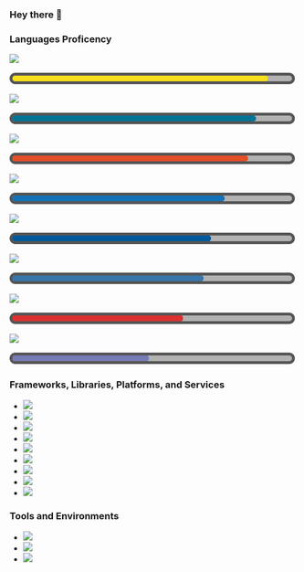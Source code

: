 ### Hey there 👋

### Languages Proficency

[![](https://img.shields.io/badge/Language-JavaScript-F7DF1E?logo=JavaScript&logoColor=white)](https://www.javascript.com/)
<p>
    <img src="bars/js.png" alt="prog">
</p>

[![](https://img.shields.io/badge/Language-HTML-E34F26?logo=HTML5&logoColor=white)](https://html.com/)  
<p>
    <img src="bars/java.png" alt="prog">
</p>

[![](https://img.shields.io/badge/Language-Java-007396?logo=Java&logoColor=white)](https://www.java.com/en/)
<p>
    <img src="bars/html.png" alt="prog">
</p>

[![](https://img.shields.io/badge/Language-CSS-1572B6?logo=CSS3&logoColor=white)](https://developer.mozilla.org/en-US/docs/Web/CSS)
<p>
    <img src="bars/css.png" alt="prog">
</p>

[![](https://img.shields.io/badge/Language-Cpp-00599C?logo=C%2B%2B&logoColor=white)](https://www.cplusplus.com/)
<p>
    <img src="bars/cpp.png" alt="prog">
</p>

[![](https://img.shields.io/badge/Language-Python-3776AB?logo=Python&logoColor=white)](https://www.python.org/)
<p>
    <img src="bars/py.png" alt="prog">
</p>

[![](https://img.shields.io/badge/Language-Scala-DC322F?logo=Scala&logoColor=white)](https://www.scala-lang.org/)  
<p>
    <img src="bars/scala.png" alt="prog">
</p>

[![](https://img.shields.io/badge/Language-PHP-777BB4?logo=PHP&logoColor=white)](https://www.php.net/) 
<p>
    <img src="bars/php.png" alt="prog">
</p>

### Frameworks, Libraries, Platforms, and Services

- [![](https://img.shields.io/badge/JavaScript_Framework-React-61DAFB?logo=React&logoColor=white)](https://reactjs.org/)
- [![](https://img.shields.io/badge/JavaScript_Framework-React_Native-61DAFB?logo=React&logoColor=white)](https://reactnative.dev/)
- [![](https://img.shields.io/badge/JavaScript_Library-Redux-764ABC?logo=Redux&logoColor=white)](https://redux.js.org/)
- [![](https://img.shields.io/badge/JavaScript_Library-React_Router-CA4245?logo=React%20Router&logoColor=white)](https://reactrouter.com/)
- [![](https://img.shields.io/badge/Database-MongoDB-47A248?logo=MongoDB&logoColor=white)](https://www.mongodb.com/2)
- [![](https://img.shields.io/badge/Services-Google_Cloud-4285F4?logo=Google%20Cloud&logoColor=white)](https://cloud.google.com/)
- [![](https://img.shields.io/badge/Services-Amazon_AWS-232F3E?logo=Amazon%20AWS&logoColor=white)](https://aws.amazon.com/)
- [![](https://img.shields.io/badge/Mini_PC-Raspberry_Pi-C51A4A?logo=Raspberry%20Pi&logoColor=white)](https://www.raspberrypi.org/)
- [![](https://img.shields.io/badge/MCU-Arduino-00979D?logo=Arduino&logoColor=white)](https://www.raspberrypi.org/)

### Tools and Environments

- [![](https://img.shields.io/badge/Editor-VSCode-007ACC?logo=Visual%20Studio%20Code&logoColor=white)](https://code.visualstudio.com/)
- [![](https://img.shields.io/badge/IDE-Intellij-000000?logo=IntelliJ%20IDEA&logoColor=white)](https://www.jetbrains.com/idea/)
- [![](https://img.shields.io/badge/IDE-Eclipse-2C2255?logo=Eclipse%20IDE&logoColor=white)](https://www.eclipse.org/)